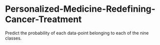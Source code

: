 # Personalized-Medicine-Redefining-Cancer-Treatment
Predict the probability of each data-point belonging to each of the nine classes.
